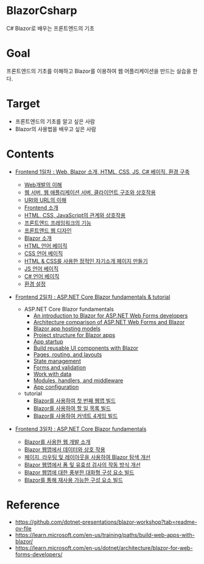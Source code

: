 # BlazorCsharp
C# Blazor로 배우는 프론트엔드의 기초

# Goal
프론트엔드의 기초를 이해하고 Blazor를 이용하여 웹 어플리케이션을 만드는 실습을 한다.

# Target
 - 프론트엔드의 기초를 알고 싶은 사람
 - Blazor의 사용법을 배우고 싶은 사람

# Contents

 - [Frontend 1일차 : Web, Blazor 소개, HTML, CSS, JS, C# 베이직, 환경 구축](./day1/README.md)
    - [Web개발의 이해](./day1/content/01_Web_개발의_이해.md)
    - [웹 서버, 웹 애플리케이션 서버, 클라이언트 구조와 상호작용](./day1/content/01_01_Web_구조와_상호작용.md)
    - [URI와 URL의 이해](./day1/content/01_02_URI_URL.md)
    - [Frontend 소개](./day1/content/02_Frontend_소개.md)
    - [HTML, CSS, JavaScript의 관계와 상호작용](./day1/content/02_01_HTML_CSS_JavaScript의_관계와_상호작용.md)
    - [프론트엔드 프레임워크의 기능](./day1/content/02_02_Forntend_framework.md)
    - [프론트엔드 웹 디자인](./day1/content/02_03_Forntend_Web_Design.md)
    - [Blazor 소개](./day1/content/03_Blazor_소개.md)
    - [HTML 언어 베이직](./day1/content/04_HTML_기초.md)
    - [CSS 언어 베이직](./day1/content/05_CSS_기초.md)
    - [HTML & CSS를 사용한 정적인 자기소개 페이지 만들기](./day1/content/04_05_practice.md)
    - [JS 언어 베이직](./day1/content/06_JS_기초.md)
    - [C# 언어 베이직](./day1/content/07_CSharp_기초.md)
    - [환경 설정](./day1/content/08_환경설정.md)

 - [Frontend 2일차 : ASP.NET Core Blazor fundamentals & tutorial](./day2/README.md)
   - ASP.NET Core Blazor fundamentals
     - [An introduction to Blazor for ASP.NET Web Forms developers](./day2/content/01_introduction.md)
     - [Architecture comparison of ASP.NET Web Forms and Blazor](./day2/content/02_Architecture_comparison.md)
     - [Blazor app hosting models](./day2/content/03_hosting_models.md)
     - [Project structure for Blazor apps](./day2/content/04_Project_structure.md)
     - [App startup](./day2/content/05_startup.md)
     - [Build reusable UI components with Blazor](./day2/content/06_components.md)
     - [Pages, routing, and layouts](./day2/content/07_page_routing_layout.md)
     - [State management](./day2/content/08_state.md)
     - [Forms and validation](./day2/content/09_form_validation.md)
     - [Work with data](./day2/content/10_data.md)
     - [Modules, handlers, and middleware](./day2/content/11_middleware.md)
     - [App configuration](./day2/content/12_config.md)
   - tutorial
     - [Blazor를 사용하여 첫 번째 웹앱 빌드](./day2/content/13_Blazor를_사용하여_첫_번째_웹앱_빌드.md)
     - [Blazor를 사용하여 할 일 목록 빌드](./day2/content/14_Blazor를_사용하여_할_일_목록_빌드.md)
     - [Blazor를 사용하여 커넥트 4게임 빌드](./day2/content/15_Blazor를_사용하여_커넥트_4게임_빌드.md)

 - [Frontend 3일차 : ASP.NET Core Blazor fundamentals](./day3/README.md)
     - [Blazor를 사용한 웹 개발 소개](./day3/content/01_Blazor를_사용한_웹_개발_소개.md)
     - [Blazor 웹앱에서 데이터와 상호 작용](./day3/content/04_Blazor_웹앱에서_데이터와_상호_작용.md)
     - [페이지, 라우팅 및 레이아웃을 사용하여 Blazor 탐색 개선](./day3/content/05_페이지_라우팅_및_레이아웃을_사용하여_Blazor_탐색_개선.md)
     - [Blazor 웹앱에서 폼 및 유효성 검사의 작동 방식 개선](./day3/content/06_Blazor_웹앱에서_폼_및_유효성_검사의_작동_방식_개선.md)
     - [Blazor 웹앱에 대한 풍부한 대화형 구성 요소 빌드](./day3/content/07_Blazor_웹앱에_대한_풍부한_대화형_구성_요소_빌드.md)
     - [Blazor를 통해 재사용 가능한 구성 요소 빌드](./day3/content/08_Blazor를_통해_재사용_가능한_구성_요소_빌드.md)


# Reference
 - https://github.com/dotnet-presentations/blazor-workshop?tab=readme-ov-file
 - https://learn.microsoft.com/en-us/training/paths/build-web-apps-with-blazor/
 - https://learn.microsoft.com/en-us/dotnet/architecture/blazor-for-web-forms-developers/
